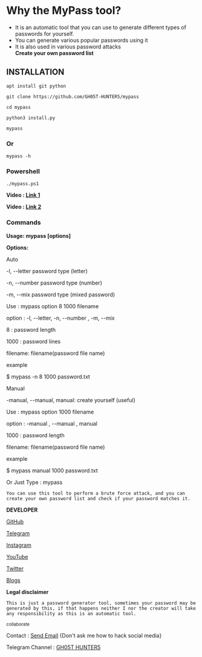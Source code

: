 # Why the MyPass tool?
* It is an automatic tool that you can use to generate different types of passwords for yourself.
* You can generate various popular passwords using it
* It is also used in various password attacks <br>
  <b> Create your own password list</b>

## INSTALLATION

```
apt install git python
```

```
git clone https://github.com/GH05T-HUNTER5/mypass
```

```
cd mypass
```

```
python3 install.py
```

```
mypass
```

### Or

```
mypass -h
```

### Powershell

```
./mypass.ps1
```
<b>Video : <a href="https://telegram.me/GH05T_HUNTER5/435">Link 1</a></b>

<b>Video : <a href="https://t.me/linuxcybersecurity/10784">Link 2</a></b>

### Commands 

<b>Usage: mypass [options]

Options:</b>

Auto

-l, --letter           password type (letter)

-n, --number           password type (number)

-m, --mix              password type (mixed password)

Use : mypass option 8 1000 filename

option  : -l, --letter, -n, --number , -m, --mix

8       : password length

1000    : password lines

filename: filename(password file name)

example

$ mypass -n 8 1000 password.txt

Manual

-manual, --manual, manual: create yourself (useful)

Use : mypass option 1000 filename

option  : -manual , --manual , manual

1000    : password length

filename: filename(password file name)

example

$ mypass manual 1000 password.txt

Or
Just Type : mypass

`
You can use this tool to perform a brute force attack, and you can create your own password list and check if your password matches it.
`

<b>DEVELOPER</b>

<a href="https://github.com/GH05T-HUNTER5">GitHub</a>

<a href="https://t.me/GH05T_HUNTER5">Telegram</a>

<a href="https://www.instagram.com/gh05t_hunter5/">Instagram</a>

<a href="https://youtube.com/channel/UCLoaCSIy4qzx7X2HCjbD8LA">YouTube</a>

<a href="https://mobile.twitter.com/gh05_thunter5">Twitter</a>

<a href="https://gh05thunter5.blogspot.com/2022/07/blog-post.html?m=1">Blogs</a>

<b>Legal disclaimer</b>

`
This is just a password generator tool, sometimes your password may be generated by this, if that happens neither I nor the creator will take any responsibility as this is an automatic tool.
`

<small>collaborate</small>

Contact  :  <a href="mailto: hunter5@proton.me">Send Email</a> {Don't ask me how to hack social media}

Telegram Channel  :  <a href="https://t.me/GH05T_HUNTER5">GH05T HUNTER5</a>

